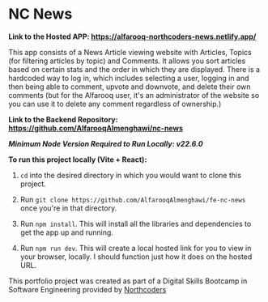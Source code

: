 # NC News

**Link to the Hosted APP: https://alfarooq-northcoders-news.netlify.app/**

This app consists of a News Article viewing website with Articles, Topics (for filtering articles by topic) and Comments. It allows you sort articles based on certain stats and the order in which they are displayed. There is a hardcoded way to log in, which includes selecting a user, logging in and then being able to comment, upvote and downvote, and delete their own comments (but for the Alfarooq user, it's an administrator of the website so you can use it to delete any comment regardless of ownership.)

**Link to the Backend Repository: https://github.com/AlfarooqAlmenghawi/nc-news**

**_Minimum Node Version Required to Run Locally: v22.6.0_**

**To run this project locally (Vite + React):**

1. `cd` into the desired directory in which you would want to clone this project.

2. Run `git clone https://github.com/AlfarooqAlmenghawi/fe-nc-news` once you're in that directory.

3. Run `npm install`. This will install all the libraries and dependencies to get the app up and running.

4. Run `npm run dev`. This will create a local hosted link for you to view in your browser, locally. I should function just how it does on the hosted URL.

This portfolio project was created as part of a Digital Skills Bootcamp in Software Engineering provided by [Northcoders](https://northcoders.com/)

